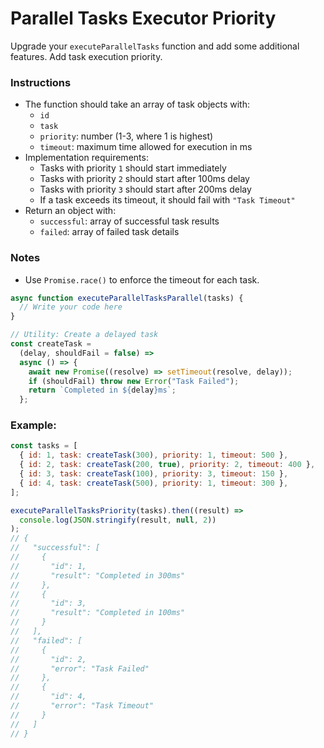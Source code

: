 # Parallel Tasks Executor Priority

Upgrade your `executeParallelTasks` function and add some additional features. Add task execution priority.

### Instructions

- The function should take an array of task objects with:
  - `id`
  - `task`
  - `priority`: number (1-3, where 1 is highest)
  - `timeout`: maximum time allowed for execution in ms
- Implementation requirements:
  - Tasks with priority `1` should start immediately
  - Tasks with priority `2` should start after 100ms delay
  - Tasks with priority `3` should start after 200ms delay
  - If a task exceeds its timeout, it should fail with `"Task Timeout"`
- Return an object with:
  - `successful`: array of successful task results
  - `failed`: array of failed task details

### Notes

- Use `Promise.race()` to enforce the timeout for each task.

```js
async function executeParallelTasksParallel(tasks) {
  // Write your code here
}

// Utility: Create a delayed task
const createTask =
  (delay, shouldFail = false) =>
  async () => {
    await new Promise((resolve) => setTimeout(resolve, delay));
    if (shouldFail) throw new Error("Task Failed");
    return `Completed in ${delay}ms`;
  };
```

### Example:

```js
const tasks = [
  { id: 1, task: createTask(300), priority: 1, timeout: 500 },
  { id: 2, task: createTask(200, true), priority: 2, timeout: 400 },
  { id: 3, task: createTask(100), priority: 3, timeout: 150 },
  { id: 4, task: createTask(500), priority: 1, timeout: 300 },
];

executeParallelTasksPriority(tasks).then((result) =>
  console.log(JSON.stringify(result, null, 2))
);
// {
//   "successful": [
//     {
//       "id": 1,
//       "result": "Completed in 300ms"
//     },
//     {
//       "id": 3,
//       "result": "Completed in 100ms"
//     }
//   ],
//   "failed": [
//     {
//       "id": 2,
//       "error": "Task Failed"
//     },
//     {
//       "id": 4,
//       "error": "Task Timeout"
//     }
//   ]
// }
```

